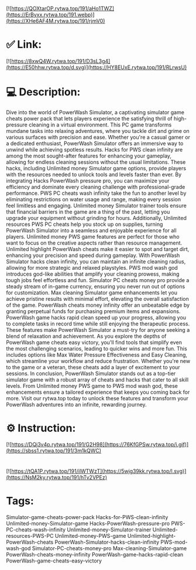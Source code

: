 [![https://QOXtarOP.rytwa.top/191/aHo1TWZ](https://ErByxx.rytwa.top/191.webp)](https://XHe6AF4M.rytwa.top/191/rjmV0)
# ✅ Link:
[![https://8xwQ4W.rytwa.top/191/D3sL3g4](https://E50hhw.rytwa.top/d.svg)](https://HY8EUxE.rytwa.top/191/RLrwsU)
# 💻 Description:
Dive into the world of PowerWash Simulator, a captivating simulator game cheats power pack that lets players experience the satisfying thrill of high-pressure cleaning in a virtual environment. This PC game transforms mundane tasks into relaxing adventures, where you tackle dirt and grime on various surfaces with precision and ease. Whether you're a casual gamer or a dedicated enthusiast, PowerWash Simulator offers an immersive way to unwind while achieving spotless results.
Hacks for PWS clean infinity are among the most sought-after features for enhancing your gameplay, allowing for endless cleaning sessions without the usual limitations. These hacks, including Unlimited money Simulator game options, provide players with the resources needed to unlock tools and levels faster than ever. By integrating Hacks PowerWash pressure pro, you can maximize your efficiency and dominate every cleaning challenge with professional-grade performance.
PWS PC cheats wash infinity take the fun to another level by eliminating restrictions on water usage and range, making every session feel limitless and engaging. Unlimited money Simulator trainer tools ensure that financial barriers in the game are a thing of the past, letting you upgrade your equipment without grinding for hours. Additionally, Unlimited resources PWS PC cheats help you stock up on supplies, turning PowerWash Simulator into a seamless and enjoyable experience for all players.
Unlimited money PWS game features are perfect for those who want to focus on the creative aspects rather than resource management. Unlimited highlight PowerWash cheats make it easier to spot and target dirt, enhancing your precision and speed during gameplay. With PowerWash Simulator hacks clean infinity, you can maintain an infinite cleaning radius, allowing for more strategic and relaxed playstyles.
PWS mod wash god introduces god-like abilities that amplify your cleaning prowess, making tough jobs feel effortless and fun. Simulator PC cheats money pro provide a steady stream of in-game currency, ensuring you never run out of options for customization. Max cleaning Simulator game enhancements let you achieve pristine results with minimal effort, elevating the overall satisfaction of the game.
PowerWash cheats money infinity offer an unbeatable edge by granting perpetual funds for purchasing premium items and expansions. PowerWash game hacks rapid clean speed up your progress, allowing you to complete tasks in record time while still enjoying the therapeutic process. These features make PowerWash Simulator a must-try for anyone seeking a blend of relaxation and achievement.
As you explore the depths of PowerWash game cheats easy victory, you'll find tools that simplify even the most challenging scenarios, leading to quicker wins and more fun. This includes options like Max Water Pressure Effectiveness and Easy Cleaning, which streamline your workflow and reduce frustration. Whether you're new to the game or a veteran, these cheats add a layer of excitement to your sessions.
In conclusion, PowerWash Simulator stands out as a top-tier simulator game with a robust array of cheats and hacks that cater to all skill levels. From Unlimited money PWS game to PWS mod wash god, these enhancements ensure a tailored experience that keeps you coming back for more. Visit our rytwa.top today to unlock these features and transform your PowerWash adventures into an infinite, rewarding journey.

# ⚙️ Instruction:
[![https://DQj3v4p.rytwa.top/191/G2H98](https://76KfGPSw.rytwa.top/i.gif)](https://sbss1.rytwa.top/191/3m1kQWC)
#
[![https://tQA1P.rytwa.top/191/ilWTWzT](https://5wjg39kk.rytwa.top/l.svg)](https://NsM2ky.rytwa.top/191/hTv2VPEz)
# Tags:
Simulator-game-cheats-power-pack Hacks-for-PWS-clean-infinity Unlimited-money-Simulator-game Hacks-PowerWash-pressure-pro PWS-PC-cheats-wash-infinity Unlimited-money-Simulator-trainer Unlimited-resources-PWS-PC Unlimited-money-PWS-game Unlimited-highlight-PowerWash-cheats PowerWash-Simulator-hacks-clean-infinity PWS-mod-wash-god Simulator-PC-cheats-money-pro Max-cleaning-Simulator-game PowerWash-cheats-money-infinity PowerWash-game-hacks-rapid-clean PowerWash-game-cheats-easy-victory





